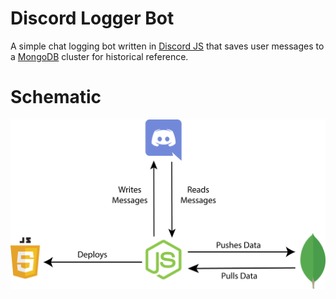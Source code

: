 # Discord Logger Bot

A simple chat logging bot written in [Discord JS](https://discord.js.org/#/, "Discord JS Homepage") that saves user messages to a [MongoDB](https://www.mongodb.com/, "MongoDB Homepage") cluster for historical reference.

# Schematic
 ![Logger Bot breakdown schematic](./LoggerBotSchematic.png)
